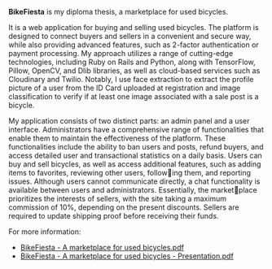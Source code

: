 **BikeFiesta** is my diploma thesis, a marketplace for used bicycles.

It is a web application for buying and selling used bicycles. The platform is designed to connect buyers and sellers in a convenient and secure way, while also providing advanced features, such as 2-factor authentication or payment processing. My approach utilizes a range of cutting-edge technologies, including Ruby on Rails and Python, along with TensorFlow, Pillow, OpenCV, and Dlib libraries, as well as cloud-based services such as Cloudinary and Twilio. Notably, I use face extraction to extract the profile picture of a user from the ID Card uploaded at registration and image classification to verify if at least one image associated with a sale post is a bicycle.

My application consists of two distinct parts: an admin panel and a user interface. Administrators have a comprehensive range of functionalities that enable them to maintain the effectiveness of the platform. These functionalities include the ability to ban users and posts, refund buyers, and access detailed user and transactional statistics on a daily basis. Users can buy and sell bicycles, as well as access additional features, such as adding items to favorites, reviewing other users, following them, and reporting issues. Although users cannot communicate directly, a chat functionality is available between users and administrators. Essentially, the marketplace prioritizes the interests of sellers, with the site taking a maximum commission of 10%, depending on the present discounts. Sellers are required to update shipping proof before receiving their funds.

For more information: 
- [BikeFiesta - A marketplace for used bicycles.pdf](https://github.com/pauladam2001/BikeFiesta-DiplomaThesis/files/12785265/Licenta.IE.ADAM.VA.PAUL-ADRIAN.pdf)
- [BikeFiesta - A marketplace for used bicycles - Presentation.pdf](https://github.com/pauladam2001/BikeFiesta-DiplomaThesis/files/12785269/BikeFiesta.-.A.marketplace.for.used.bicycles.-.Slides.pdf)
